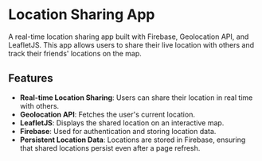 # Location Sharing App

A real-time location sharing app built with Firebase, Geolocation API, and LeafletJS. This app allows users to share their live location with others and track their friends' locations on the map.

## Features

- **Real-time Location Sharing**: Users can share their location in real time with others.
- **Geolocation API**: Fetches the user's current location.
- **LeafletJS**: Displays the shared location on an interactive map.
- **Firebase**: Used for authentication and storing location data.
- **Persistent Location Data**: Locations are stored in Firebase, ensuring that shared locations persist even after a page refresh.

